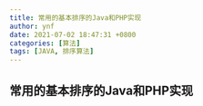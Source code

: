 ```yaml
---
title: 常用的基本排序的Java和PHP实现
author: ynf
date: 2021-07-02 18:47:31 +0800
categories: [算法]
tags: [JAVA, 排序算法]
---
```


## 常用的基本排序的Java和PHP实现



